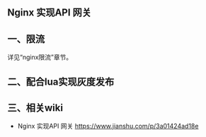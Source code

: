 ## Nginx 实现API 网关

## 一、限流
详见“nginx限流”章节。

## 二、配合lua实现灰度发布



## 三、相关wiki
* Nginx 实现API 网关 https://www.jianshu.com/p/3a01424ad18e
